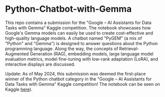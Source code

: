 # Python-Chatbot-with-Gemma
This repo contains a submission for the "Google – AI Assistants for Data Tasks with Gemma" Kaggle competition. The notebook showcases how Google's Gemma models can easily be used to create cost-effective and high-quality language models. A chatbot named "PyGEM" (a mix of "Python" and "Gemma") is designed to answer questions about the Python programming language. Along the way, the concepts of Retrieval-Augmented Generation (RAG), embedding models, large language model evaluation metrics, model fine-tuning with low-rank adaptation (LoRA), and interactive displays are discussed.

Update: As of May 2024, this submission was deemed the first-place winner of the Python chatbot category in the "Google – AI Assistants for Data Tasks with Gemma" Kaggle competition! The notebook can be seen on Kaggle [here](https://www.kaggle.com/code/davidtroxellucla/pygem-a-chatbot-for-python-questions-using-gemma)).
